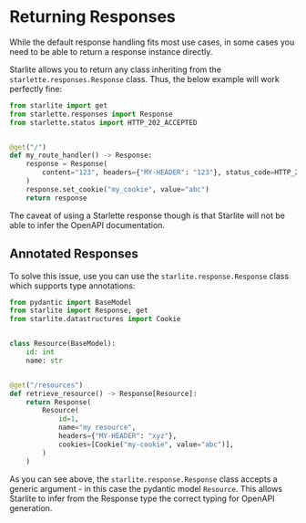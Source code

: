 # Returning Responses

While the default response handling fits most use cases, in some cases you need to be able to return a response instance
directly.

Starlite allows you to return any class inheriting from the `starlette.responses.Response` class. Thus, the below
example will work perfectly fine:

```python
from starlite import get
from starlette.responses import Response
from starlette.status import HTTP_202_ACCEPTED


@get("/")
def my_route_handler() -> Response:
    response = Response(
        content="123", headers={"MY-HEADER": "123"}, status_code=HTTP_202_ACCEPTED
    )
    response.set_cookie("my_cookie", value="abc")
    return response
```

The caveat of using a Starlette response though is that Starlite will not be able to infer the OpenAPI documentation.

## Annotated Responses

To solve this issue, use you can use the `starlite.response.Response` class which supports type annotations:

```python
from pydantic import BaseModel
from starlite import Response, get
from starlite.datastructures import Cookie


class Resource(BaseModel):
    id: int
    name: str


@get("/resources")
def retrieve_resource() -> Response[Resource]:
    return Response(
        Resource(
            id=1,
            name="my resource",
            headers={"MY-HEADER": "xyz"},
            cookies=[Cookie("my-cookie", value="abc")],
        )
    )
```

As you can see above, the `starlite.response.Response` class accepts a generic argument - in this case the pydantic
model `Resource`. This allows Starlite to infer from the Response type the correct typing for OpenAPI generation.
